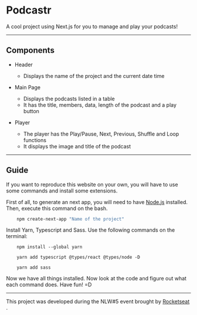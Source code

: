 # Podcastr

A cool project using Next.js for you to manage and play your podcasts!


---

## Components

* Header
    * Displays the name of the project and the current date time

* Main Page
    * Displays the podcasts listed in a table
    * It has the title, members, data, length of the podcast and a play button

* Player
    * The player has the Play/Pause, Next, Previous, Shuffle and Loop functions
    * It displays the image and title of the podcast

---

## Guide

If you want to reproduce this website on your own, you will have to use some commands and install some extensions.

First of all, to generate an next app, you will need to have [Node.js](https://nodejs.org/en/ "Node.js") installed. Then, execute this command on the bash.

```bash
    npm create-next-app "Name of the project"
```

Install Yarn, Typescript and Sass. Use the following commands on the terminal:

```terminal
    npm install --global yarn

    yarn add typescript @types/react @types/node -D

    yarn add sass

```

Now we have all things installed. Now look at the code and figure out what each command does. Have fun! =D

---

This project was developed during the NLW#5 event brought by [Rocketseat](https://rocketseat.com.br/ "Rocketseat") .
